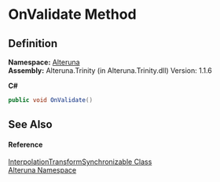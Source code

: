 # OnValidate Method




## Definition
**Namespace:** <a href="N_Alteruna">Alteruna</a>  
**Assembly:** Alteruna.Trinity (in Alteruna.Trinity.dll) Version: 1.1.6

**C#**
``` C#
public void OnValidate()
```



## See Also


#### Reference
<a href="T_Alteruna_InterpolationTransformSynchronizable">InterpolationTransformSynchronizable Class</a>  
<a href="N_Alteruna">Alteruna Namespace</a>  
